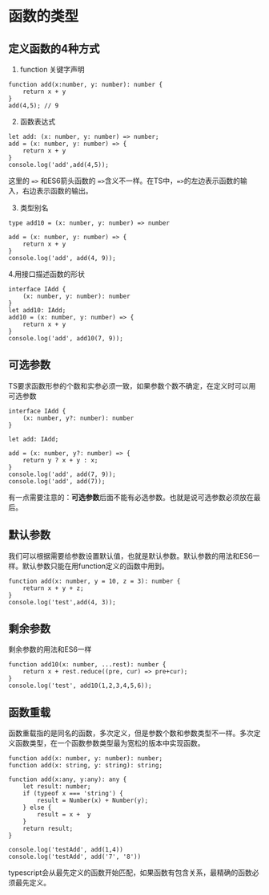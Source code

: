 # 函数的类型

## 定义函数的4种方式

1. function 关键字声明

```
function add(x:number, y: number): number {
	return x + y
}
add(4,5); // 9
```

2. 函数表达式

```
let add: (x: number, y: number) => number;
add = (x: number, y: number) => {
    return x + y
}
console.log('add',add(4,5));
```

这里的 `=>` 和ES6箭头函数的 `=>`含义不一样。在TS中，`=>`的左边表示函数的输入，右边表示函数的输出。

3. 类型别名

```
type add10 = (x: number, y: number) => number

add = (x: number, y: number) => {
    return x + y
}
console.log('add', add(4, 9));
```

4.用接口描述函数的形状

```
interface IAdd {
    (x: number, y: number): number
}
let add10: IAdd;
add10 = (x: number, y: number) => {
    return x + y
}
console.log('add', add10(7, 9));
```



## 可选参数

TS要求函数形参的个数和实参必须一致，如果参数个数不确定，在定义时可以用可选参数

```
interface IAdd {
    (x: number, y?: number): number
}

let add: IAdd;

add = (x: number, y?: number) => {
    return y ? x + y : x;
}
console.log('add', add(7, 9));
console.log('add', add(7));
```

有一点需要注意的：**可选参数**后面不能有必选参数。也就是说可选参数必须放在最后。



## 默认参数

我们可以根据需要给参数设置默认值，也就是默认参数。默认参数的用法和ES6一样。默认参数只能在用function定义的函数中用到。

```
function add(x: number, y = 10, z = 3): number {
    return x + y + z;
}
console.log('test',add(4, 3)); 
```



## 剩余参数

剩余参数的用法和ES6一样

```
function add10(x: number, ...rest): number {
    return x + rest.reduce((pre, cur) => pre+cur);
}
console.log('test', add10(1,2,3,4,5,6)); 
```



## 函数重载

函数重载指的是同名的函数，多次定义，但是参数个数和参数类型不一样。多次定义函数类型，在一个函数参数类型最为宽松的版本中实现函数。

```
function add(x: number, y: number): number;
function add(x: string, y: string): string;

function add(x:any, y:any): any {
    let result: number;
    if (typeof x === 'string') {
        result = Number(x) + Number(y);
    } else {
        result = x +  y
    }
    return result;
}

console.log('testAdd', add(1,4))
console.log('testAdd', add('7', '8'))
```

typescript会从最先定义的函数开始匹配，如果函数有包含关系，最精确的函数必须最先定义。